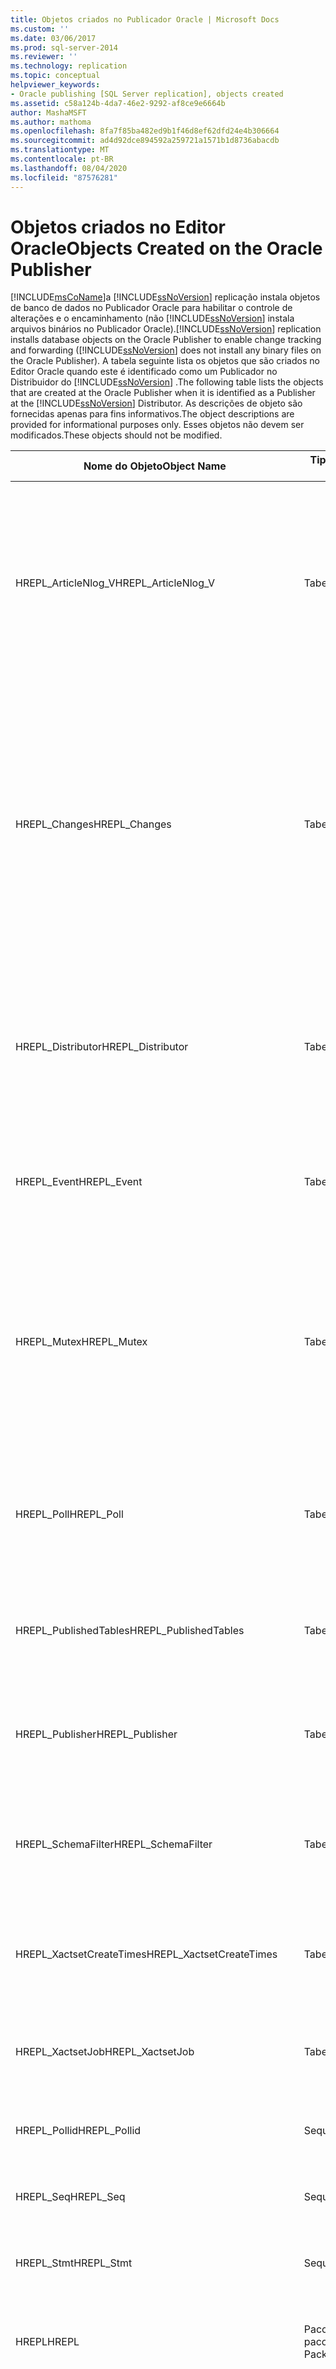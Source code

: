 ```yaml
---
title: Objetos criados no Publicador Oracle | Microsoft Docs
ms.custom: ''
ms.date: 03/06/2017
ms.prod: sql-server-2014
ms.reviewer: ''
ms.technology: replication
ms.topic: conceptual
helpviewer_keywords:
- Oracle publishing [SQL Server replication], objects created
ms.assetid: c58a124b-4da7-46e2-9292-af8ce9e6664b
author: MashaMSFT
ms.author: mathoma
ms.openlocfilehash: 8fa7f85ba482ed9b1f46d8ef62dfd24e4b306664
ms.sourcegitcommit: ad4d92dce894592a259721a1571b1d8736abacdb
ms.translationtype: MT
ms.contentlocale: pt-BR
ms.lasthandoff: 08/04/2020
ms.locfileid: "87576281"
---
```

# <a name="objects-created-on-the-oracle-publisher"></a><span data-ttu-id="4be15-102">Objetos criados no Editor Oracle</span><span class="sxs-lookup"><span data-stu-id="4be15-102">Objects Created on the Oracle Publisher</span></span>
  [!INCLUDE[msCoName](../../../includes/msconame-md.md)]<span data-ttu-id="4be15-103">a [!INCLUDE[ssNoVersion](../../../includes/ssnoversion-md.md)] replicação instala objetos de banco de dados no Publicador Oracle para habilitar o controle de alterações e o encaminhamento (não [!INCLUDE[ssNoVersion](../../../includes/ssnoversion-md.md)] instala arquivos binários no Publicador Oracle).</span><span class="sxs-lookup"><span data-stu-id="4be15-103">[!INCLUDE[ssNoVersion](../../../includes/ssnoversion-md.md)] replication installs database objects on the Oracle Publisher to enable change tracking and forwarding ([!INCLUDE[ssNoVersion](../../../includes/ssnoversion-md.md)] does not install any binary files on the Oracle Publisher).</span></span> <span data-ttu-id="4be15-104">A tabela seguinte lista os objetos que são criados no Editor Oracle quando este é identificado como um Publicador no Distribuidor do [!INCLUDE[ssNoVersion](../../../includes/ssnoversion-md.md)] .</span><span class="sxs-lookup"><span data-stu-id="4be15-104">The following table lists the objects that are created at the Oracle Publisher when it is identified as a Publisher at the [!INCLUDE[ssNoVersion](../../../includes/ssnoversion-md.md)] Distributor.</span></span> <span data-ttu-id="4be15-105">As descrições de objeto são fornecidas apenas para fins informativos.</span><span class="sxs-lookup"><span data-stu-id="4be15-105">The object descriptions are provided for informational purposes only.</span></span> <span data-ttu-id="4be15-106">Esses objetos não devem ser modificados.</span><span class="sxs-lookup"><span data-stu-id="4be15-106">These objects should not be modified.</span></span>  
  
|<span data-ttu-id="4be15-107">Nome do Objeto</span><span class="sxs-lookup"><span data-stu-id="4be15-107">Object Name</span></span>|<span data-ttu-id="4be15-108">Tipo de objeto</span><span class="sxs-lookup"><span data-stu-id="4be15-108">Object Type</span></span>|<span data-ttu-id="4be15-109">DESCRIÇÃO</span><span class="sxs-lookup"><span data-stu-id="4be15-109">Description</span></span>|  
|-----------------|-----------------|-----------------|  
|<span data-ttu-id="4be15-110">HREPL_ArticleNlog_V</span><span class="sxs-lookup"><span data-stu-id="4be15-110">HREPL_ArticleNlog_V</span></span>|<span data-ttu-id="4be15-111">Tabela</span><span class="sxs-lookup"><span data-stu-id="4be15-111">Table</span></span>|<span data-ttu-id="4be15-112">Tabela de controle de alterações usada para armazenar informações à medida que são feitas alterações à tabela publicada.</span><span class="sxs-lookup"><span data-stu-id="4be15-112">Change tracking table used to store information as changes are made to the published table.</span></span> <span data-ttu-id="4be15-113">É criada uma tabela de controle de alterações para cada tabela publicada.</span><span class="sxs-lookup"><span data-stu-id="4be15-113">A change tracking table is created for each published table.</span></span>|  
|<span data-ttu-id="4be15-114">HREPL_Changes</span><span class="sxs-lookup"><span data-stu-id="4be15-114">HREPL_Changes</span></span>|<span data-ttu-id="4be15-115">Tabela</span><span class="sxs-lookup"><span data-stu-id="4be15-115">Table</span></span>|<span data-ttu-id="4be15-116">Tabela usada internamente pelo trabalho Xactset para determinar o número de alterações que aguardam ser atribuídas a um conjunto de transações.</span><span class="sxs-lookup"><span data-stu-id="4be15-116">Table used internally by the Xactset Job to determine the number of changes waiting to be assigned to a transaction set.</span></span> <span data-ttu-id="4be15-117">Para obter mais informações sobre esse trabalho, consulte [Ajuste de desempenho para Publicadores Oracle](performance-tuning-for-oracle-publishers.md).</span><span class="sxs-lookup"><span data-stu-id="4be15-117">For more information about this job, see [Performance Tuning for Oracle Publishers](performance-tuning-for-oracle-publishers.md).</span></span>|  
|<span data-ttu-id="4be15-118">HREPL_Distributor</span><span class="sxs-lookup"><span data-stu-id="4be15-118">HREPL_Distributor</span></span>|<span data-ttu-id="4be15-119">Tabela</span><span class="sxs-lookup"><span data-stu-id="4be15-119">Table</span></span>|<span data-ttu-id="4be15-120">Tabela de status de Distribuidor usada para manter informações sobre o Distribuidor do [!INCLUDE[ssNoVersion](../../../includes/ssnoversion-md.md)] associado ao Editor Oracle.</span><span class="sxs-lookup"><span data-stu-id="4be15-120">Distributor status table used to maintain information about the [!INCLUDE[ssNoVersion](../../../includes/ssnoversion-md.md)] Distributor associated with the Oracle Publisher.</span></span>|  
|<span data-ttu-id="4be15-121">HREPL_Event</span><span class="sxs-lookup"><span data-stu-id="4be15-121">HREPL_Event</span></span>|<span data-ttu-id="4be15-122">Tabela</span><span class="sxs-lookup"><span data-stu-id="4be15-122">Table</span></span>|<span data-ttu-id="4be15-123">Tabela de eventos usada para sincronizar instantâneos e solicitações de número de linhas.</span><span class="sxs-lookup"><span data-stu-id="4be15-123">Event table used for synchronizing snapshots and row count requests.</span></span>|  
|<span data-ttu-id="4be15-124">HREPL_Mutex</span><span class="sxs-lookup"><span data-stu-id="4be15-124">HREPL_Mutex</span></span>|<span data-ttu-id="4be15-125">Tabela</span><span class="sxs-lookup"><span data-stu-id="4be15-125">Table</span></span>|<span data-ttu-id="4be15-126">Tabela usada para assegurar que o procedimento PopulatePollTable de pacote Oracle não seja executado ao mesmo tempo pelo Log Reader Agent e pelo trabalho do banco de dados.</span><span class="sxs-lookup"><span data-stu-id="4be15-126">Table used to ensure that the Oracle package procedure PopulatePollTable is not executed concurrently by both the Log Reader Agent and the database job.</span></span>|  
|<span data-ttu-id="4be15-127">HREPL_Poll</span><span class="sxs-lookup"><span data-stu-id="4be15-127">HREPL_Poll</span></span>|<span data-ttu-id="4be15-128">Tabela</span><span class="sxs-lookup"><span data-stu-id="4be15-128">Table</span></span>|<span data-ttu-id="4be15-129">Tabela usada para identificar entradas de tabela de log associadas com conjuntos de alterações a tabelas publicadas.</span><span class="sxs-lookup"><span data-stu-id="4be15-129">Table used to identify log table entries associated with sets of changes to published tables.</span></span>|  
|<span data-ttu-id="4be15-130">HREPL_PublishedTables</span><span class="sxs-lookup"><span data-stu-id="4be15-130">HREPL_PublishedTables</span></span>|<span data-ttu-id="4be15-131">Tabela</span><span class="sxs-lookup"><span data-stu-id="4be15-131">Table</span></span>|<span data-ttu-id="4be15-132">Tabela que contém uma entrada para cada artigo em uma publicação transacional.</span><span class="sxs-lookup"><span data-stu-id="4be15-132">Table containing an entry for each article in a transactional publication.</span></span>|  
|<span data-ttu-id="4be15-133">HREPL_Publisher</span><span class="sxs-lookup"><span data-stu-id="4be15-133">HREPL_Publisher</span></span>|<span data-ttu-id="4be15-134">Tabela</span><span class="sxs-lookup"><span data-stu-id="4be15-134">Table</span></span>|<span data-ttu-id="4be15-135">Tabela de status do Publicador usada para manter informações específicas do Publicador.</span><span class="sxs-lookup"><span data-stu-id="4be15-135">Publisher status table used for maintaining Publisher specific information.</span></span>|  
|<span data-ttu-id="4be15-136">HREPL_SchemaFilter</span><span class="sxs-lookup"><span data-stu-id="4be15-136">HREPL_SchemaFilter</span></span>|<span data-ttu-id="4be15-137">Tabela</span><span class="sxs-lookup"><span data-stu-id="4be15-137">Table</span></span>|<span data-ttu-id="4be15-138">Tabela que contém esquemas que não são exibidos ao publicar por meio do Assistente de Nova Publicação.</span><span class="sxs-lookup"><span data-stu-id="4be15-138">Table containing schemas that are not displayed when publishing through the New Publication Wizard.</span></span>|  
|<span data-ttu-id="4be15-139">HREPL_XactsetCreateTimes</span><span class="sxs-lookup"><span data-stu-id="4be15-139">HREPL_XactsetCreateTimes</span></span>|<span data-ttu-id="4be15-140">Tabela</span><span class="sxs-lookup"><span data-stu-id="4be15-140">Table</span></span>|<span data-ttu-id="4be15-141">Tabela que identifica o momento de criação associado a cada conjunto de transações.</span><span class="sxs-lookup"><span data-stu-id="4be15-141">Table identifying the create time associated with each transaction set.</span></span>|  
|<span data-ttu-id="4be15-142">HREPL_XactsetJob</span><span class="sxs-lookup"><span data-stu-id="4be15-142">HREPL_XactsetJob</span></span>|<span data-ttu-id="4be15-143">Tabela</span><span class="sxs-lookup"><span data-stu-id="4be15-143">Table</span></span>|<span data-ttu-id="4be15-144">Tabela com configurações de parâmetro atuais para o trabalho Xactset.</span><span class="sxs-lookup"><span data-stu-id="4be15-144">Table with current parameter settings for the Xactset Job.</span></span>|  
|<span data-ttu-id="4be15-145">HREPL_Pollid</span><span class="sxs-lookup"><span data-stu-id="4be15-145">HREPL_Pollid</span></span>|<span data-ttu-id="4be15-146">Sequência</span><span class="sxs-lookup"><span data-stu-id="4be15-146">Sequence</span></span>|<span data-ttu-id="4be15-147">Sequência usada para gerar identificações de sondagem.</span><span class="sxs-lookup"><span data-stu-id="4be15-147">Sequence used to generate poll IDs.</span></span>|  
|<span data-ttu-id="4be15-148">HREPL_Seq</span><span class="sxs-lookup"><span data-stu-id="4be15-148">HREPL_Seq</span></span>|<span data-ttu-id="4be15-149">Sequência</span><span class="sxs-lookup"><span data-stu-id="4be15-149">Sequence</span></span>|<span data-ttu-id="4be15-150">Sequência usada para ordenar comandos de alteração.</span><span class="sxs-lookup"><span data-stu-id="4be15-150">Sequence used to order change commands.</span></span>|  
|<span data-ttu-id="4be15-151">HREPL_Stmt</span><span class="sxs-lookup"><span data-stu-id="4be15-151">HREPL_Stmt</span></span>|<span data-ttu-id="4be15-152">Sequência</span><span class="sxs-lookup"><span data-stu-id="4be15-152">Sequence</span></span>|<span data-ttu-id="4be15-153">Sequência usada para gerar identificações de instrução.</span><span class="sxs-lookup"><span data-stu-id="4be15-153">Sequence used to generate statement IDs.</span></span>|  
|<span data-ttu-id="4be15-154">HREPL</span><span class="sxs-lookup"><span data-stu-id="4be15-154">HREPL</span></span>|<span data-ttu-id="4be15-155">Pacote e corpo de pacote</span><span class="sxs-lookup"><span data-stu-id="4be15-155">Package and Package Body</span></span>|<span data-ttu-id="4be15-156">Código de suporte a pacote de Publicador criado no Publicador.</span><span class="sxs-lookup"><span data-stu-id="4be15-156">Package of Publisher support code that is created at the Publisher.</span></span>|  
|<span data-ttu-id="4be15-157">MSSQLSERVERDISTRIBUTOR</span><span class="sxs-lookup"><span data-stu-id="4be15-157">MSSQLSERVERDISTRIBUTOR</span></span>|<span data-ttu-id="4be15-158">Sinônimo público</span><span class="sxs-lookup"><span data-stu-id="4be15-158">Public Synonym</span></span>|<span data-ttu-id="4be15-159">Sinônimo público para a tabela HREPL_Distributor.</span><span class="sxs-lookup"><span data-stu-id="4be15-159">Public synonym for the HREPL_Distributor table.</span></span> <span data-ttu-id="4be15-160">Se você configura um Distribuidor para usar com um Editor Oracle e esse sinônimo já existe no banco de dados, ele é descartado e recriado.</span><span class="sxs-lookup"><span data-stu-id="4be15-160">If you configure a Distributor to use with an Oracle Publisher, and this synonym already exists in the database, it is dropped and recreated.</span></span><br /><br /> <span data-ttu-id="4be15-161">Descartar o sinônimo público e o usuário de replicação Oracle configurado usando a opção CASCADE remove todos os objetos de replicação do Editor Oracle.</span><span class="sxs-lookup"><span data-stu-id="4be15-161">Dropping the public synonym and the configured Oracle replication user with the CASCADE option removes all replication objects from the Oracle Publisher.</span></span>|  
|<span data-ttu-id="4be15-162">HREPL_Len_I_J_K</span><span class="sxs-lookup"><span data-stu-id="4be15-162">HREPL_Len_I_J_K</span></span>|<span data-ttu-id="4be15-163">Função</span><span class="sxs-lookup"><span data-stu-id="4be15-163">Function</span></span>|<span data-ttu-id="4be15-164">Função definida fora do código de pacote de publicação Oracle, usada para consultar o comprimento de uma coluna LONG (usada ao gerar comandos com parâmetros para tabelas com colunas LONG publicadas).</span><span class="sxs-lookup"><span data-stu-id="4be15-164">Function defined outside the Oracle publishing package code, used to query for the length of a LONG column (used when generating parameterized commands for tables with published LONG columns).</span></span> <span data-ttu-id="4be15-165">Uma função é criada para cada tabela publicada com uma coluna LONG.</span><span class="sxs-lookup"><span data-stu-id="4be15-165">A function is created for each published table with a LONG column.</span></span>|  
|<span data-ttu-id="4be15-166">HREPL_DropPublisher</span><span class="sxs-lookup"><span data-stu-id="4be15-166">HREPL_DropPublisher</span></span>|<span data-ttu-id="4be15-167">Procedimento</span><span class="sxs-lookup"><span data-stu-id="4be15-167">Procedure</span></span>|<span data-ttu-id="4be15-168">Procedimento definido fora do código de pacote de publicação Oracle, usado para descartar o Editor Oracle.</span><span class="sxs-lookup"><span data-stu-id="4be15-168">Procedure defined outside the Oracle publishing package code, used to drop the Oracle Publisher.</span></span>|  
|<span data-ttu-id="4be15-169">HREPL_ExecuteCommand</span><span class="sxs-lookup"><span data-stu-id="4be15-169">HREPL_ExecuteCommand</span></span>|<span data-ttu-id="4be15-170">Procedimento</span><span class="sxs-lookup"><span data-stu-id="4be15-170">Procedure</span></span>|<span data-ttu-id="4be15-171">Procedimento definido fora do código de pacote de publicação Oracle, usado para executar um comando no Publicador.</span><span class="sxs-lookup"><span data-stu-id="4be15-171">Procedure defined outside the Oracle publishing package code, used to execute a command at the Publisher.</span></span>|  
|<span data-ttu-id="4be15-172">HREPL_ArticleN_Trigger_Row</span><span class="sxs-lookup"><span data-stu-id="4be15-172">HREPL_ArticleN_Trigger_Row</span></span>|<span data-ttu-id="4be15-173">Gatilho</span><span class="sxs-lookup"><span data-stu-id="4be15-173">Trigger</span></span>|<span data-ttu-id="4be15-174">Gatilho gerado para cada tabela publicada, usado para controlar alterações de linha.</span><span class="sxs-lookup"><span data-stu-id="4be15-174">Trigger generated for each published table, used to track row changes.</span></span>|  
|<span data-ttu-id="4be15-175">HREPL_ArticleN_Trigger_Stmt</span><span class="sxs-lookup"><span data-stu-id="4be15-175">HREPL_ArticleN_Trigger_Stmt</span></span>|<span data-ttu-id="4be15-176">Gatilho</span><span class="sxs-lookup"><span data-stu-id="4be15-176">Trigger</span></span>|<span data-ttu-id="4be15-177">Gatilho gerado para cada tabela publicado, usado para controlar alterações de nível de instrução.</span><span class="sxs-lookup"><span data-stu-id="4be15-177">Trigger generated for each published table, used to track statement level changes.</span></span>|  
|<span data-ttu-id="4be15-178">HREPL_Article_I_J</span><span class="sxs-lookup"><span data-stu-id="4be15-178">HREPL_Article_I_J</span></span>|<span data-ttu-id="4be15-179">Visualizar</span><span class="sxs-lookup"><span data-stu-id="4be15-179">View</span></span>|<span data-ttu-id="4be15-180">Exibição criada para cada tabela publicada, usada para consultar a tabela publicada.</span><span class="sxs-lookup"><span data-stu-id="4be15-180">View created for each published table, used to query the published table.</span></span>|  
|<span data-ttu-id="4be15-181">HREPL_Log_I_J_K</span><span class="sxs-lookup"><span data-stu-id="4be15-181">HREPL_Log_I_J_K</span></span>|<span data-ttu-id="4be15-182">Visualizar</span><span class="sxs-lookup"><span data-stu-id="4be15-182">View</span></span>|<span data-ttu-id="4be15-183">Exibição criada para cada tabela publicada, usada para consultar a tabela de controle de alterações.</span><span class="sxs-lookup"><span data-stu-id="4be15-183">View created for each published table, used to query the change tracking table.</span></span>|  
  
## <a name="see-also"></a><span data-ttu-id="4be15-184">Consulte Também</span><span class="sxs-lookup"><span data-stu-id="4be15-184">See Also</span></span>  
 <span data-ttu-id="4be15-185">[Configurar um Publicador Oracle](configure-an-oracle-publisher.md) </span><span class="sxs-lookup"><span data-stu-id="4be15-185">[Configure an Oracle Publisher](configure-an-oracle-publisher.md) </span></span>  
 <span data-ttu-id="4be15-186">[Glossário de termos para publicações Oracle](glossary-of-terms-for-oracle-publishing.md) </span><span class="sxs-lookup"><span data-stu-id="4be15-186">[Glossary of Terms for Oracle Publishing](glossary-of-terms-for-oracle-publishing.md) </span></span>  
 [<span data-ttu-id="4be15-187">Visão geral da publicação do Oracle</span><span class="sxs-lookup"><span data-stu-id="4be15-187">Oracle Publishing Overview</span></span>](oracle-publishing-overview.md)  
  
  
